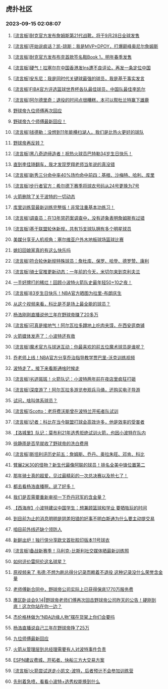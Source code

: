 ## 虎扑社区 
### 2023-09-15 02:08:07

1. [[流言板]耐克官方发布詹姆斯第21代战靴，将于9月28日全球发售](https://bbs.hupu.com/62105934.html)

2. [[流言板]开始说疯话？凯-琼斯：我是MVP+DPOY，打爆巅峰奥尼尔詹姆斯](https://bbs.hupu.com/62106300.html)

3. [[流言板]耐克官方发布布克首款签名鞋Book 1，明年春季发售](https://bbs.hupu.com/62105861.html)

4. [[流言板]硬气！拉塞尔在中国香港发Ins遭不良评论，再发一条定位中国](https://bbs.hupu.com/62103307.html)

5. [[流言板]安东尼：我是同时代关键球最强的球员，我是基于事实发言](https://bbs.hupu.com/62106162.html)

6. [[流言板]FIBA官方评选篮球世界杯各队最佳球员，中国队最佳李凯尔](https://bbs.hupu.com/62106726.html)

7. [[流言板]阿尔德里奇：退役的时间点很糟糕，本可以帮杜兰特赢下雄鹿](https://bbs.hupu.com/62104936.html)

8. [野球帝九位师傅再次回应](https://bbs.hupu.com/62103144.html)

9. [野球帝九个师傅最新回应！](https://bbs.hupu.com/62103387.html)

10. [[流言板]钱德勒：没想到11年能横扫湖人，我们是比热火更好的球队](https://bbs.hupu.com/62104721.html)

11. [野球帝再反转？](https://bbs.hupu.com/62103164.html)

12. [[流言板]黑八奇迹缔造者！祝热火球员巴特勒34岁生日快乐！](https://bbs.hupu.com/62104597.html)

13. [直到李佳琦翻车，我才发现罗翔老师当年说的真没错](https://bbs.hupu.com/62102006.html)

14. [[流言板]新秀三分命中率40%场均命中前四：基根、沙梅特、哈利、库里](https://bbs.hupu.com/62106556.html)

15. [[流言板]步行者官方：希尔德下赛季将球衣号码从24号更换为7号](https://bbs.hupu.com/62106618.html)

16. [火箭删除了关于波特的一切动态](https://bbs.hupu.com/62103372.html)

17. [库里训练营最新训练完整版！非常注重基本功练习！](https://bbs.hupu.com/62101574.html)

18. [[流言板]调查员：在13年禁药案调查中，没有迹象表明詹姆斯有过错](https://bbs.hupu.com/62102956.html)

19. [[流言板]基于联盟轮休新规，共有15支球队拥有多个明星球员](https://bbs.hupu.com/62101315.html)

20. [美媒分享无人机视角：塞尔维亚户外木地板球场篮球比赛](https://bbs.hupu.com/62106436.html)

21. [媳妇回娘家真的有这么快乐吗](https://bbs.hupu.com/62100589.html)

22. [[流言板]符合轮休新规特殊球员：詹杜库、保罗、哈登、德罗赞、康利](https://bbs.hupu.com/62100516.html)

23. [[流言板]骑士官推更新动态：一年前的今天，米切尔来到克利夫兰](https://bbs.hupu.com/62106341.html)

24. [一手好牌打的稀烂！回顾小波特火箭队史最年轻50+10之夜！](https://bbs.hupu.com/62104498.html)

25. [[流言板]83岁生日快乐！NBA官方晒图为拉里-布朗庆生](https://bbs.hupu.com/62106467.html)

26. [从这个视频来看，科比是不是场上最全能的球员？](https://bbs.hupu.com/62100615.html)

27. [杨浩刚刚直播说他三年在野球帝赚了20多万](https://bbs.hupu.com/62105938.html)

28. [[流言板]可真是接地气！阿尔瓦拉多蹲地上吃肉夹馍，在西安逛商铺](https://bbs.hupu.com/62104231.html)

29. [火箭媒体发声了：小波特还有救](https://bbs.hupu.com/62101933.html)

30. [[流言板]魔术官方与球迷互动：你最喜欢的前五位魔术球员是谁呢？](https://bbs.hupu.com/62106673.html)

31. [乔老师上线！NBA官方分享乔治指导教学贾巴里-沃克训练视频](https://bbs.hupu.com/62101502.html)

32. [波特走了，接下来看斯通啥时候走](https://bbs.hupu.com/62104507.html)

33. [[流言板]劣迹斑斑！火箭队记：小波特两年前在夜店里疯狂打砸](https://bbs.hupu.com/62101263.html)

34. [[流言板]深度游了！阿尔瓦拉多游览参观兵马俑，还购买电子导游](https://bbs.hupu.com/62103484.html)

35. [试问，啥叫体系球员？](https://bbs.hupu.com/62106049.html)

36. [[流言板]Scotto：老将费沃斯曾在波特兰开拓者队试训](https://bbs.hupu.com/62104817.html)

37. [[流言板]记者：科比在当今联盟打球会高效许多，他是效率的受害者](https://bbs.hupu.com/62100629.html)

38. [【洛城里】队记：莫布利21年选秀拒绝试训火箭，也因小波特在队内](https://bbs.hupu.com/62103600.html)

39. [徐静雨是否早就收了野球帝的洗白费用](https://bbs.hupu.com/62106247.html)

40. [[流言板]斯坦利评历史前五：詹姆斯、乔丹、奥拉朱旺、邓肯、科比](https://bbs.hupu.com/62101072.html)

41. [臂展2米30的怪物？新生代最像阿联的球员！排名全美中锋位置第二](https://bbs.hupu.com/62106400.html)

42. [那年骑士真的超爱，见过最精彩的一次总决赛以及抢七了！](https://bbs.hupu.com/62106139.html)

43. [都去看杨浩直播啊，说了好多！](https://bbs.hupu.com/62106050.html)

44. [我们是否需要重新审视一下乔丹冠军的含金量？](https://bbs.hupu.com/62106236.html)

45. [【西海岸】小波特建议中国学生：想兼顾篮球和学业 要牺牲玩的时间](https://bbs.hupu.com/62102394.html)

46. [到目前为止的消息明明是阴差阳错的好事不明白斯通为什么要主动提交易](https://bbs.hupu.com/62105586.html)

47. [咱目前外线还缺个领防人](https://bbs.hupu.com/62106644.html)

48. [新鲜出炉！独行侠分享欧文首批胶印版本11号球衣](https://bbs.hupu.com/62102924.html)

49. [[流言板]备战新赛季！马利克-比斯利社交媒体晒最新训练照](https://bbs.hupu.com/62104801.html)

50. [如何评价雷阿伦这名球星？](https://bbs.hupu.com/62106196.html)

51. [原视频来了  韦德:不想为刷总得分记录而赖着不退役  这种记录没什么荣誉含金量](https://bbs.hupu.com/62098624.html)

52. [老师傅新合同中，野球帝公司实际上已获得保底1770万服务费](https://bbs.hupu.com/62105441.html)

53. [鹰区卧谈会9.14‖野球帝老师们傅再次回击野球帝公司昨天的公告！硬刚到底！这次你站在你一边？](https://bbs.hupu.com/62106277.html)

54. [杰伦格林做为“NBA边缘人物”摆在货架上你们会要吗](https://bbs.hupu.com/62106748.html)

55. [杨浩直播说自己三年在野球帝挣了25万](https://bbs.hupu.com/62105990.html)

56. [九位师傅最新回应](https://bbs.hupu.com/62103123.html)

57. [火箭从管理层到总经理需要有人对波特事件负责](https://bbs.hupu.com/62104484.html)

58. [ESPN建议费城、开拓者、快船三方大交易方案](https://bbs.hupu.com/62106008.html)

59. [[流言板]火箭尝试送走小凯文-波特，后者预计不会参加训练营](https://bbs.hupu.com/62098011.html)

60. [先别着急喷，看看小波特+选秀权能换到什么](https://bbs.hupu.com/62106685.html)

